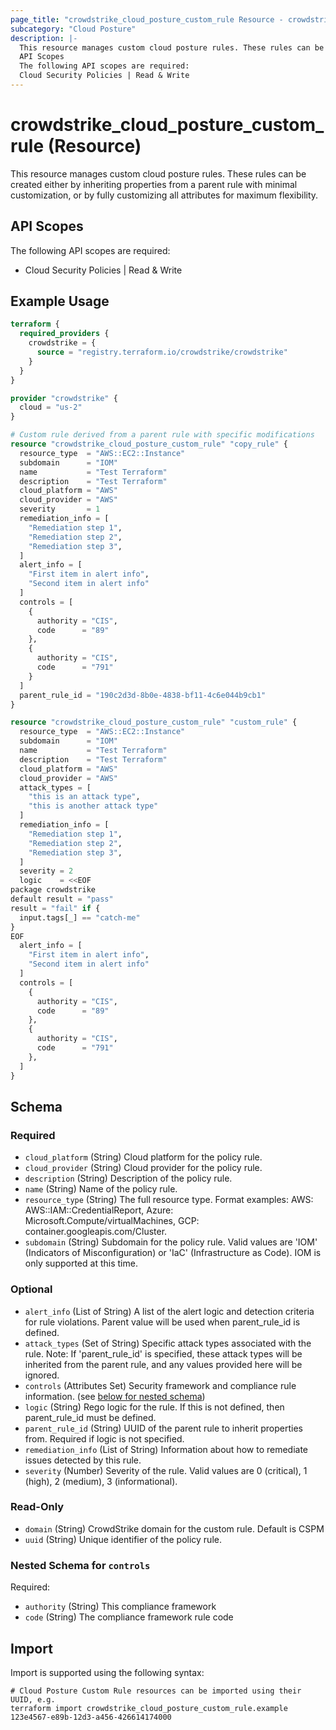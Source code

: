 ```yaml
---
page_title: "crowdstrike_cloud_posture_custom_rule Resource - crowdstrike"
subcategory: "Cloud Posture"
description: |-
  This resource manages custom cloud posture rules. These rules can be created either by inheriting properties from a parent rule with minimal customization, or by fully customizing all attributes for maximum flexibility.
  API Scopes
  The following API scopes are required:
  Cloud Security Policies | Read & Write
---
```


# crowdstrike_cloud_posture_custom_rule (Resource)

This resource manages custom cloud posture rules. These rules can be created either by inheriting properties from a parent rule with minimal customization, or by fully customizing all attributes for maximum flexibility.

## API Scopes

The following API scopes are required:

- Cloud Security Policies | Read & Write


## Example Usage

```terraform
terraform {
  required_providers {
    crowdstrike = {
      source = "registry.terraform.io/crowdstrike/crowdstrike"
    }
  }
}

provider "crowdstrike" {
  cloud = "us-2"
}

# Custom rule derived from a parent rule with specific modifications
resource "crowdstrike_cloud_posture_custom_rule" "copy_rule" {
  resource_type  = "AWS::EC2::Instance"
  subdomain      = "IOM"
  name           = "Test Terraform"
  description    = "Test Terraform"
  cloud_platform = "AWS"
  cloud_provider = "AWS"
  severity       = 1
  remediation_info = [
    "Remediation step 1",
    "Remediation step 2",
    "Remediation step 3",
  ]
  alert_info = [
    "First item in alert info",
    "Second item in alert info"
  ]
  controls = [
    {
      authority = "CIS",
      code      = "89"
    },
    {
      authority = "CIS",
      code      = "791"
    }
  ]
  parent_rule_id = "190c2d3d-8b0e-4838-bf11-4c6e044b9cb1"
}

resource "crowdstrike_cloud_posture_custom_rule" "custom_rule" {
  resource_type  = "AWS::EC2::Instance"
  subdomain      = "IOM"
  name           = "Test Terraform"
  description    = "Test Terraform"
  cloud_platform = "AWS"
  cloud_provider = "AWS"
  attack_types = [
    "this is an attack type",
    "this is another attack type"
  ]
  remediation_info = [
    "Remediation step 1",
    "Remediation step 2",
    "Remediation step 3",
  ]
  severity = 2
  logic    = <<EOF
package crowdstrike
default result = "pass"
result = "fail" if {
  input.tags[_] == "catch-me"
}
EOF
  alert_info = [
    "First item in alert info",
    "Second item in alert info"
  ]
  controls = [
    {
      authority = "CIS",
      code      = "89"
    },
    {
      authority = "CIS",
      code      = "791"
    },
  ]
}
```

<!-- schema generated by tfplugindocs -->
## Schema

### Required

- `cloud_platform` (String) Cloud platform for the policy rule.
- `cloud_provider` (String) Cloud provider for the policy rule.
- `description` (String) Description of the policy rule.
- `name` (String) Name of the policy rule.
- `resource_type` (String) The full resource type. Format examples: AWS: AWS::IAM::CredentialReport, Azure: Microsoft.Compute/virtualMachines, GCP: container.googleapis.com/Cluster.
- `subdomain` (String) Subdomain for the policy rule. Valid values are 'IOM' (Indicators of Misconfiguration) or 'IaC' (Infrastructure as Code). IOM is only supported at this time.

### Optional

- `alert_info` (List of String) A list of the alert logic and detection criteria for rule violations. Parent value will be used when parent_rule_id is defined.
- `attack_types` (Set of String) Specific attack types associated with the rule. Note: If 'parent_rule_id' is specified, these attack types will be inherited from the parent rule, and any values provided here will be ignored.
- `controls` (Attributes Set) Security framework and compliance rule information. (see [below for nested schema](#nestedatt--controls))
- `logic` (String) Rego logic for the rule. If this is not defined, then parent_rule_id must be defined.
- `parent_rule_id` (String) UUID of the parent rule to inherit properties from. Required if logic is not specified.
- `remediation_info` (List of String) Information about how to remediate issues detected by this rule.
- `severity` (Number) Severity of the rule. Valid values are 0 (critical), 1 (high), 2 (medium), 3 (informational).

### Read-Only

- `domain` (String) CrowdStrike domain for the custom rule. Default is CSPM
- `uuid` (String) Unique identifier of the policy rule.

<a id="nestedatt--controls"></a>
### Nested Schema for `controls`

Required:

- `authority` (String) This compliance framework
- `code` (String) The compliance framework rule code

## Import

Import is supported using the following syntax:

```shell
# Cloud Posture Custom Rule resources can be imported using their UUID, e.g.
terraform import crowdstrike_cloud_posture_custom_rule.example 123e4567-e89b-12d3-a456-426614174000
```
